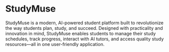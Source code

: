 # StudyMuse
StudyMuse is a modern, AI-powered student platform built to revolutionize the way students plan, study, and succeed. Designed with practicality and innovation in mind, StudyMuse enables students to manage their study schedules, track progress, interact with AI tutors, and access quality study resources—all in one user-friendly application.
